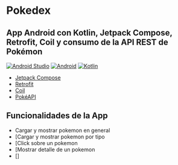 # Pokedex
## App Android con Kotlin, Jetpack Compose, Retrofit, Coil y consumo de la API REST de Pokémon

[![Android Studio](https://img.shields.io/badge/Android_Studio-2022.1.1-blue.svg?longCache=true&style=popout-square)](https://developer.android.com/studio)
[![Android](https://img.shields.io/badge/Android-13-green.svg?longCache=true&style=popout-square)](https://www.android.com)
[![Kotlin](https://img.shields.io/badge/Kotlin-1.6-blueviolet?longCache=true&style=popout-square)](https://kotlinlang.org)


* [Jetpack Compose](https://developer.android.com/jetpack/compose)
* [Retrofit](https://github.com/square/retrofit)
* [Coil](https://coil-kt.github.io/coil)
* [PokéAPI](https://pokeapi.co)

## Funcionalidades de la App
* Cargar y mostrar pokemon en general
* [Cargar y mostrar pokemon por tipo
* [Click sobre un pokemon
* [Mostrar detalle de un pokemon
* []
   
